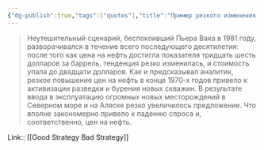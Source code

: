```yaml
---
{"dg-publish":true,"tags":["quotes"],"title":"Пример резкого изменения цен на нефть","date":"2022-06-26T09:23:18+03:00","modified_at":"2022-07-24T18:51:56+03:00","permalink":"/quotes/202206260923/","dgHomeLink":false,"dgPassFrontmatter":true}
---
```



> Неутешительный сценарий, беспокоивший Пьера Вака в 1981 году, разворачивался в течение всего последующего десятилетия: после того как цена на нефть достигла показателя тридцать шесть долларов за баррель, тенденция резко изменилась, и стоимость упала до двадцати долларов. Как и предсказывал аналитик, резкое повышение цен на нефть в конце 1970-х годов привело к активизации разведки и бурения новых скважин. В результате ввода в эксплуатацию огромных новых месторождений в Северном море и на Аляске резко увеличилось предложение. Что вполне закономерно привело к падению спроса и, соответственно, цен на нефть.

Link:: [[Good Strategy Bad Strategy]]
